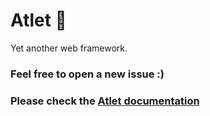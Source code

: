 # Atlet 🏃
Yet another web framework.

### Feel free to open a new issue :)
### Please check the [Atlet documentation](https://atlet.deno.dev)